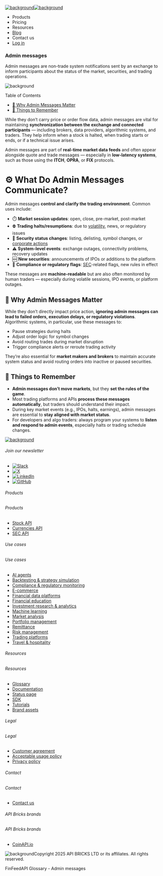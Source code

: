 [![background](/_next/image?url=https%3A%2F%2Fcdn.sanity.io%2Fimages%2Fxpx4czto%2Fproduction%2Fc9a795fc7fb3558997d636211a44e71eb59288f0-773x184.png&w=1920&q=75)![background](https://cdn.sanity.io/images/xpx4czto/production/875913d8710b3054c19fad19673dc5592614265e-773x184.svg)](/)

* Products
* Pricing
* Resources
* [Blog](/blog)
* Contact us
* [Log in](https://console.finfeedapi.com/?link=/apikeys/create)

### Admin messages

Admin messages are non-trade system notifications sent by an exchange to inform participants about the status of the market, securities, and trading operations.

![background](https://cdn.sanity.io/images/xpx4czto/production/999c709b2777af013884c6e2623e9aa699585a06-429x429.svg)

Table of Contents

* [🧠 Why Admin Messages Matter](#link-f676f3a332ac)
* [🧠 Things to Remember](#link-ff96ca18e250)

While they don’t carry price or order flow data, admin messages are vital for maintaining **synchronization between the exchange and connected participants** — including brokers, data providers, algorithmic systems, and traders. They help inform when a stock is halted, when trading starts or ends, or if a technical issue arises.

Admin messages are part of **real-time market data feeds** and often appear alongside quote and trade messages — especially in **low-latency systems**, such as those using the **ITCH**, **OPRA**, or **FIX** protocols.

⚙️ What Do Admin Messages Communicate?
======================================

Admin messages **control and clarify the trading environment**. Common uses include:

* ⏱️ **Market session updates**: open, close, pre-market, post-market
* ⛔ **Trading halts/resumptions**: due to [volatility](https://www.finfeedapi.com/learn/glossary/volatility), news, or regulatory issues
* 🔄 **Security status changes**: listing, delisting, symbol changes, or [corporate actions](https://www.finfeedapi.com/learn/glossary/corporate-actions)
* ⚠️ **System-level events**: exchange outages, connectivity problems, recovery updates
* 🆕 **New securities**: announcements of IPOs or additions to the platform
* 📝 **Compliance or regulatory flags**: [SEC](https://www.finfeedapi.com/learn/glossary/sec)-related flags, new rules in effect

These messages are **machine-readable** but are also often monitored by human traders — especially during volatile sessions, IPO events, or platform outages.

🧠 Why Admin Messages Matter
---------------------------

While they don’t directly impact price action, **ignoring admin messages can lead to failed orders, execution delays, or regulatory violations**. Algorithmic systems, in particular, use these messages to:

* Pause strategies during halts
* Adjust order logic for symbol changes
* Avoid routing trades during market disruption
* Trigger compliance alerts or reroute trading activity

They’re also essential for **market makers and brokers** to maintain accurate system status and avoid routing orders into inactive or paused securities.

🧠 Things to Remember
--------------------

* **Admin messages don’t move markets**, but they **set the rules of the game**.
* Most trading platforms and APIs **process these messages automatically**, but traders should understand their impact.
* During key market events (e.g., IPOs, halts, earnings), admin messages are essential to **stay aligned with market status**.
* For developers and algo traders: always program your systems to **listen and respond to admin events**, especially halts or trading schedule changes.

[![background](https://cdn.sanity.io/images/xpx4czto/production/8a2788aebc71f7f5dce82eb1b7a5e5cec9a64838-773x184.svg)](/)

###### Join our newsletter

* [![Slack](https://cdn.sanity.io/images/xpx4czto/production/26371f7c1474b3ce9e67c32e006a140ddd704b95-512x512.svg)](https://finfeedapi.slack.com/x-p8539721774929-8529109118914-8531038476964/messages/C08FVM7P68H)
* [![X](/_next/image?url=https%3A%2F%2Fcdn.sanity.io%2Fimages%2Fxpx4czto%2Fproduction%2F0aa41878d0ceb77292d9f847b2f4e21d688460c1-2400x2453.png&w=64&q=75)](https://x.com/FinFeedAPI "Follow FinFeedAPI on X")
* [![LinkedIn](/_next/image?url=https%3A%2F%2Fcdn.sanity.io%2Fimages%2Fxpx4czto%2Fproduction%2Fb9ce6f119974543779bbcad7563e234be8edd900-840x779.png&w=64&q=75)](https://www.linkedin.com/company/finfeedapi/?viewAsMember=true "Join FinFeedAPI on LinkedIn")
* [![GitHub](https://cdn.sanity.io/images/xpx4czto/production/f202b6faccfd5cc46299b976c2635fee60b55aa0-98x96.svg)](https://github.com/api-bricks/api-bricks-sdk/tree/master/finfeedapi)

###### Products

###### Products

* [Stock API](/products/stock-api)
* [Currencies API](/products/currencies-api)
* [SEC API](/products/sec-api)

###### Use cases

###### Use cases

* [AI agents](/use-case/ai-agents)
* [Backtesting & strategy simulation](/use-case/backtesting-strategy-simulation)
* [Compliance & regulatory monitoring](/use-case/compliance-regulatory-monitoring)
* [E-commerce](/use-case/e-commerce)
* [Financial data platforms](/use-case/financial-data-platforms)
* [Financial education](/use-case/education-platforms)
* [Investment research & analytics](/use-case/investment-research-analytics)
* [Machine learning](/use-case/machine-learning)
* [Market analysis](/use-case/market-analysis)
* [Portfolio management](/use-case/portfolio-management)
* [Remittance](/use-case/remittance)
* [Risk management](/use-case/risk-management)
* [Trading platforms](/use-case/trading-platforms)
* [Travel & hospitality](/use-case/travel-hospitality)

###### Resources

###### Resources

* [Glossary](/learn/glossary)
* [Documentation](https://docs.finfeedapi.com/)
* [Status page](https://status.finfeedapi.com/)
* [SDK](https://github.com/api-bricks/api-bricks-sdk/tree/master/finfeedapi)
* [Tutorials](https://github.com/api-bricks/api-bricks-sdk/tree/master/finfeedapi/sec-api-rest/tutorials)
* [Brand assets](https://brandfetch.com/finfeedapi.com)

###### Legal

###### Legal

* [Customer agreement](/legal#link-479af90ac5b8)
* [Acceptable usage policy](/legal#link-469068dc1416)
* [Privacy policy](/legal#link-192d9f962f94)

###### Contact

###### Contact

* [Contact us](/contact-us)

###### API Bricks brands

###### API Bricks brands

* [CoinAPI.io](https://www.coinapi.io/?utm_source=finfeedapi&utm_medium=referral&utm_campaign=finfeedapi_footer)

![background](https://cdn.sanity.io/images/xpx4czto/production/33a64ee50c88a79ba86cc35ba36e9eb13987bbe7-152x184.svg)Copyright 2025 API BRICKS LTD or its affiliates. All rights reserved.

FinFeedAPI Glossary - Admin messages